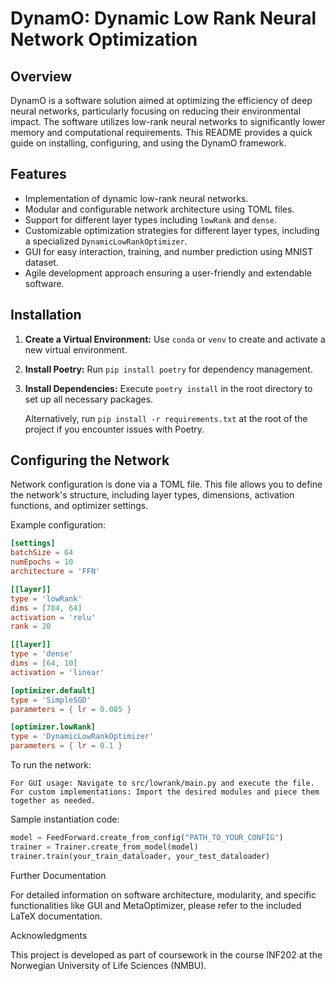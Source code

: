 # DynamO: Dynamic Low Rank Neural Network Optimization

## Overview
DynamO is a software solution aimed at optimizing the efficiency of deep neural networks, particularly focusing on reducing their environmental impact. The software utilizes low-rank neural networks to significantly lower memory and computational requirements. This README provides a quick guide on installing, configuring, and using the DynamO framework.

## Features
- Implementation of dynamic low-rank neural networks.
- Modular and configurable network architecture using TOML files.
- Support for different layer types including `lowRank` and `dense`.
- Customizable optimization strategies for different layer types, including a specialized `DynamicLowRankOptimizer`.
- GUI for easy interaction, training, and number prediction using MNIST dataset.
- Agile development approach ensuring a user-friendly and extendable software.

## Installation
1. **Create a Virtual Environment:** Use `conda` or `venv` to create and activate a new virtual environment.
2. **Install Poetry:** Run `pip install poetry` for dependency management.
3. **Install Dependencies:** Execute `poetry install` in the root directory to set up all necessary packages.

   Alternatively, run `pip install -r requirements.txt` at the root of the project if you encounter issues with Poetry.

## Configuring the Network
Network configuration is done via a TOML file. This file allows you to define the network's structure, including layer types, dimensions, activation functions, and optimizer settings.

Example configuration:

```toml
[settings]
batchSize = 64
numEpochs = 10
architecture = 'FFN'

[[layer]]
type = 'lowRank'
dims = [784, 64]
activation = 'relu'
rank = 20

[[layer]]
type = 'dense'
dims = [64, 10]
activation = 'linear'

[optimizer.default]
type = 'SimpleSGD'
parameters = { lr = 0.005 }

[optimizer.lowRank]
type = 'DynamicLowRankOptimizer'
parameters = { lr = 0.1 }
```

To run the network:

    For GUI usage: Navigate to src/lowrank/main.py and execute the file.
    For custom implementations: Import the desired modules and piece them together as needed.

Sample instantiation code:

```python
model = FeedForward.create_from_config("PATH_TO_YOUR_CONFIG")
trainer = Trainer.create_from_model(model)
trainer.train(your_train_dataloader, your_test_dataloader)
```

Further Documentation

For detailed information on software architecture, modularity, and specific functionalities like GUI and MetaOptimizer, please refer to the included LaTeX documentation.

Acknowledgments

This project is developed as part of coursework in the course INF202 at the Norwegian University of Life Sciences (NMBU).